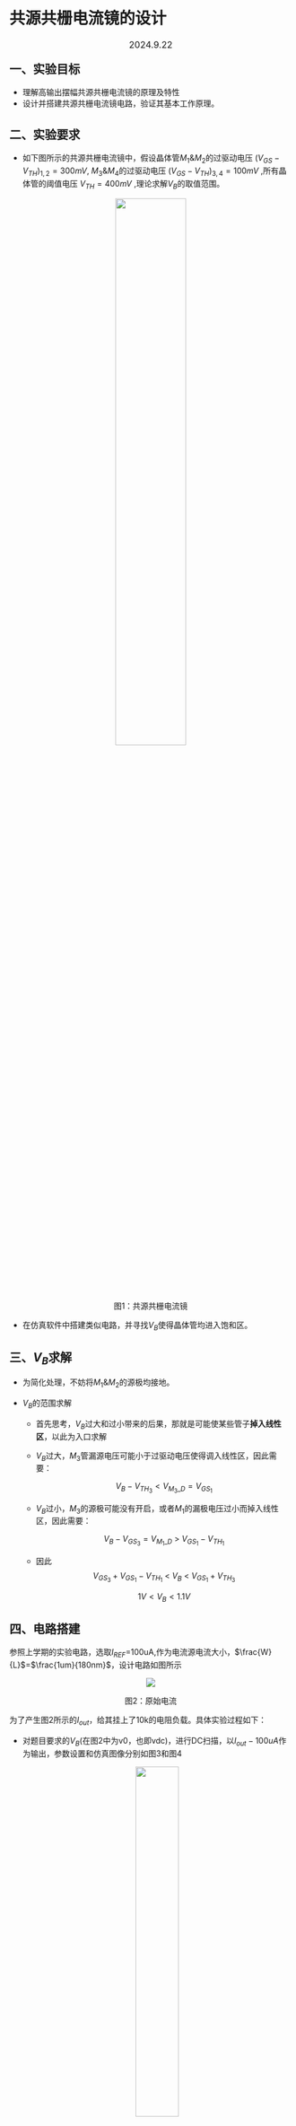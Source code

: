 # 共源共栅电流镜的设计

<center> <div style="height:2mm"><div style="fong-family:华文楷体;font-size:12pt;">
2024.9.22
</center>

## 一、实验目标

- 理解高输出摆幅共源共栅电流镜的原理及特性
- 设计并搭建共源共栅电流镜电路，验证其基本工作原理。

## 二、实验要求

- 如下图所示的共源共栅电流镜中，假设晶体管$M_{1}\&M_{2}$的过驱动电压 $(V_{GS}-V_{TH})_{1,2}=300mV$, $M_{3}\&M_{4}$的过驱动电压 $(V_{GS}-V_{TH})_{3,4}=100mV$ ,所有晶体管的阈值电压 $V_{TH}=400mV$ ,理论求解$V_{B}$的取值范围。

<div align="center"><img src="https://picgo-loss.oss-cn-beijing.aliyuncs.com/undefinedimage.png" width="50%"></div>
<p align="center">
图1：共源共栅电流镜
</p>


- 在仿真软件中搭建类似电路，并寻找$V_{B}$使得晶体管均进入饱和区。

## 三、$V_{B}$求解

- 为简化处理，不妨将$M_{1}\&M_{2}$的源极均接地。

- $V_{B}$的范围求解

  - 首先思考，$V_{B}$过大和过小带来的后果，那就是可能使某些管子**掉入线性区**，以此为入口求解

  - $V_{B}$过大，$M_{3}$管漏源电压可能小于过驱动电压使得调入线性区，因此需要：
    
    $$
    V_{B}-V_{TH_{3}}<V_{M_3\_D}=V_{GS_{1}}
    $$
 
  - $V_{B}$过小，$M_{3}$的源极可能没有开启，或者$M_{1}$的漏极电压过小而掉入线性区，因此需要：
    
    $$
    V_{B}-V_{GS_3}=V_{M_{1}\_D}\ >\ V_{GS_{1}}-V_{TH_1}
    $$

  - 因此
    $$
    V_{GS_3}+V_{GS_{1}}-V_{TH_1}\ <\ V_{B}\ <\ V_{GS_{1}}+V_{TH_{3}}
    $$

    $$
    1V<V_{B}<1.1V
    $$

## 四、电路搭建

参照上学期的实验电路，选取$I_{REF}$=100uA,作为电流源电流大小，$\frac{W}{L}$=$\frac{1um}{180nm}$，设计电路如图所示

<div align="center"><img src="https://picgo-loss.oss-cn-beijing.aliyuncs.com/undefinedSnipaste_2024-09-22_19-59-02.jpg"></div>
<p align="center">
图2：原始电流
</p>


为了产生图2所示的$I_{out}$，给其挂上了10k的电阻负载。具体实验过程如下：

- 对题目要求的$V_{B}$(在图2中为v0，也即vdc)，进行DC扫描，以$I_{out}-100uA$作为输出，参数设置和仿真图像分别如图3和图4

  <div align="center"><img src="https://picgo-loss.oss-cn-beijing.aliyuncs.com/undefinedSnipaste_2024-09-22_20-05-59.jpg"  width="40%"></div>
<p align="center">
图3：DC仿真参数
</p>


  <div align="center"><img src="https://picgo-loss.oss-cn-beijing.aliyuncs.com/undefinedded4ad38-5761-4f9d-a4e0-6b0b6b1f5cbb.png"></div>
<p align="center">
图4： I_out-100uA 关于Vdc的图像
</p>

  可以看出,在$V_{dc}$,也即$V_{B}$,大于1V以后，电流镜的镜像结果开始较为理想。
  
- 对于$V_{B}$的下限，通过对$V_{B}$为1V时的op仿真，发现会使靠下的两个管子M1,M2处于线性区。考虑$V_{B}$在1.1V,1.2V,1.3V,及以后的点挨个仿真，发现1.2V以后，M1,M2成功进入饱和区，$V_{B}$=1.2V的op仿真结果如下：

  <div align="center"><img src="https://picgo-loss.oss-cn-beijing.aliyuncs.com/undefinedSnipaste_2024-09-22_21-10-20.jpg" width="90%"></div>
<p align="center">
图5：Vb=Vdc=1.2V时op仿真结果
</p>


- 对于$V_{B}$的上限，从图中较难估计出来。首先考虑$V_{B}$在1.3V,1.4V，1.5V，1.6V，1.7V这几个固定点进行op仿真，发现在1.6V及以后，mos管出现进入线性区的情况。如下图

  <div align="center"><img src="https://picgo-loss.oss-cn-beijing.aliyuncs.com/undefined405749ff-f1e5-4af9-ab9c-d05d59b944d6.png" width="90%"></div>
<p align="center">
图6：Vb=Vdc=1.6V时op仿真结果
</p>


  - 因此，$V_{B}$的上限初步估计在1.5V至1.6V之间，与理论计算相比偏差较大，这是容易理解的，由于体效应的存在导致图中黄色方框里的mos管阈值电压增高，即 $V_{TH_{3}}$ 升高，结合（三）中的不等式，容易得到$V_{B}$的上限会增高。当然也很大程度上也是因为仿真的器件参数跟题目参数不一样导致的。

- 笔者本打算对$V_{B}$=1500mV的op仿真对管子参数进行分析，却发现了一些不太能解释的现象如下：

<div align="center">
    <div align="center"><img src="https://picgo-loss.oss-cn-beijing.aliyuncs.com/undefinedSnipaste_2024-09-22_20-49-57.jpg" width="90%"></div>
<p align="center">
图7：Vb=Vdc=1500mV时op仿真结果
</p>


  如图，仿真显示该管子工作在Saturati区，即饱和区，但是$V_{ds}\ <\ V_{gs}-V_{th}$,与所学知识产生了冲突。
  
- 向AI求助，结果如下：

  <div align="center"><img src="https://picgo-loss.oss-cn-beijing.aliyuncs.com/undefinedchat_screenshot%20(3)(1).png" width="100%"></div>
<p align="center">
图8：AI的解释
</p>


  - 结论：仿真软件中$V_{ds}<V_{gs}-V_{th}$ 但器件被判定为饱和区，通常是由于仿真模型考虑了**更多的物理效应**，导致饱和区的判定标准与简化理论条件有所不同。

- 按照仿真结果，初步给出让所有晶体管进入饱和区的一个比较良好和保险的区间：
  $$
  1.3V\ <\ V_{B}\ <\ 1.5V
  $$

## 五、实验总结

- 实际仿真中，会考虑大量的物理效应，导致简单理论的结果会与仿真结果不一致甚至很不一致。

- 这种结构的电流镜对电流的镜像精度较高，且电流较稳定。

- 尽管仿真的参数和题目给的参数不同导致$V_{B}$的范围两问不一样，但是也能看出$V_{B}$被允许的区间长度其实是**较短**的，这就对实际器件中$V_{B}$的稳定性提出了较高的要求。
